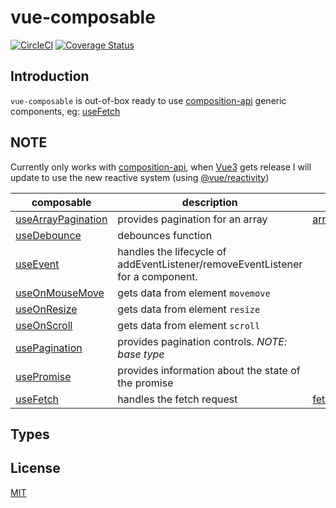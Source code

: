 # vue-composable

[![CircleCI](https://circleci.com/gh/pikax/vue-composable.svg?style=svg)](https://circleci.com/gh/pikax/vue-composable)
[![Coverage Status](https://coveralls.io/repos/github/pikax/vue-composable/badge.svg?branch=master)](https://coveralls.io/github/pikax/vue-composable?branch=master)

## Introduction

`vue-composable` is out-of-box ready to use [composition-api](https://github.com/vuejs/composition-api) generic components, eg: [useFetch](examples/fetch.html)


## NOTE 
Currently only works with [composition-api](https://github.com/vuejs/composition-api), when [Vue3](https://github.com/vuejs/vue-next) gets release I will update to use the new reactive system (using [@vue/reactivity](https://github.com/vuejs/vue-next/tree/master/packages/reactivity))


| composable | description | example | extra |
|---|---|---|---|
| [useArrayPagination](src/arrayPagination.ts) | provides pagination for an array | [arrayPagination.html](examples/arrayPagination.html) |  |
| [useDebounce](src/debounce.ts) | debounces function |  |  |
| [useEvent](src/event.ts) | handles the lifecycle of addEventListener/removeEventListener for a component. |  |  |
| [useOnMouseMove](src/onMouseMove.ts) | gets data from element `movemove` |  |  |
| [useOnResize](src/onResize.ts) | gets data from element `resize` |  |  |
| [useOnScroll](src/onScroll.ts) | gets data from element `scroll` |  |  |
| [usePagination](src/pagination.ts) | provides pagination controls. *NOTE: base type*  |  |  |
| [usePromise](src/promise.ts) | provides information about the state of the promise |  |  |
| [useFetch](src/fetch.ts) | handles the fetch request | [fetch.html](examples/fetch.html) |  |


## Types




##  License

[MIT](http://opensource.org/licenses/MIT)
